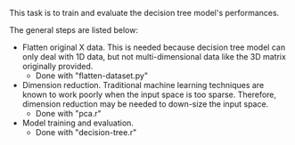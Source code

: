 This task is to train and evaluate the decision tree model's performances.

The general steps are listed below:
- Flatten original X data. This is needed because decision tree model can only deal with 1D data, but not multi-dimensional data like the 3D matrix originally provided.
    - Done with "flatten-dataset.py"
- Dimension reduction. Traditional machine learning techniques are known to work poorly when the input space is too sparse. Therefore, dimension reduction may be needed to down-size the input space.
    - Done with "pca.r"
- Model training and evaluation.
    - Done with "decision-tree.r"